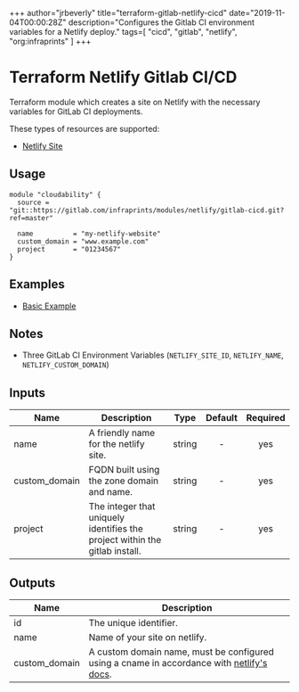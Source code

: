 +++
author="jrbeverly"
title="terraform-gitlab-netlify-cicd"
date="2019-11-04T00:00:28Z"
description="Configures the Gitlab CI environment variables for a Netlify deploy."
tags=[
  "cicd",
  "gitlab",
  "netlify",
  "org:infraprints"
]
+++

# Terraform Netlify Gitlab CI/CD

Terraform module which creates a site on Netlify with the necessary variables for GitLab CI deployments.

These types of resources are supported:

* [Netlify Site](https://www.terraform.io/docs/providers/netlify/r/netlify_site.html)

## Usage

```hcl
module "cloudability" {
  source = "git::https://gitlab.com/infraprints/modules/netlify/gitlab-cicd.git?ref=master"

  name          = "my-netlify-website"
  custom_domain = "www.example.com"
  project       = "01234567"
}
```

## Examples

* [Basic Example](examples/basic)

## Notes

* Three GitLab CI Environment Variables (`NETLIFY_SITE_ID`, `NETLIFY_NAME`, `NETLIFY_CUSTOM_DOMAIN`)

## Inputs

| Name | Description | Type | Default | Required |
|------|-------------|:----:|:-----:|:-----:|
| name | A friendly name for the netlify site. | string | - | yes |
| custom_domain | FQDN built using the zone domain and name. | string | - | yes |
| project | The integer that uniquely identifies the project within the gitlab install. | string | - | yes |

## Outputs

| Name | Description |
|------|-------------|
| id | The unique identifier. |
| name | Name of your site on netlify. |
| custom_domain | A custom domain name, must be configured using a cname in accordance with [netlify's docs](https://www.netlify.com/docs/custom-domains/). |